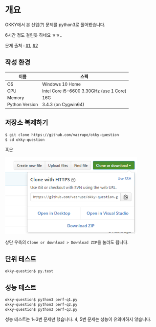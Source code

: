 # 개요
OKKY에서 본 신입(?) 문제를 python3로 풀어봤습니다.

6시간 정도 걸린듯 하네요 ㅎㅎ..

문제 출처 : [#1](http://okky.kr/article/373177), [#2](http://okky.kr/article/302445)

## 작성 환경
| 이름 | 스펙 |
| --- | --- |
| OS | Windows 10 Home|
| CPU | Intel Core i5-6600 3.30GHz (use 1 Core) |
| Memory | 16G |
| Python Version | 3.4.3 (on Cygwin64) |

## 저장소 복제하기
```
$ git clone https://github.com/vazrupe/okky-question
$ cd okky-question
```
혹은

![다운로드](download.png)

상단 우측의 `Clone or download > Download ZIP`을 눌러도 됩니다.

## 단위 테스트
```
okky-question$ py.test
```

## 성능 테스트
```
okky-question$ python3 perf-q1.py
okky-question$ python3 perf-q2.py
okky-question$ python3 perf-q3.py
```
성능 테스트는 1~3번 문제만 했습니다. 4, 5번 문제는 성능이 유의미하지 않습니다.